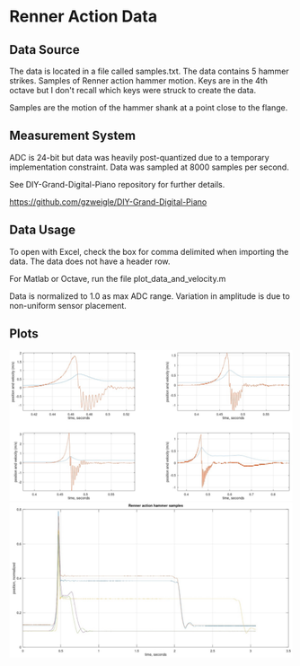 # Renner Action Data

## Data Source

The data is located in a file called samples.txt.  The data contains 5 hammer strikes.
Samples of Renner action hammer motion.  Keys are in the 4th octave but I don't recall
which keys were struck to create the data.

Samples are the motion of the hammer shank at a point close to the flange.

## Measurement System

ADC is 24-bit but data was heavily post-quantized
due to a temporary implementation constraint.
Data was sampled at 8000 samples per second.

See DIY-Grand-Digital-Piano repository for further details.

https://github.com/gzweigle/DIY-Grand-Digital-Piano

## Data Usage

To open with Excel, check the box for comma delimited
when importing the data. The data does not have a header row.

For Matlab or Octave, run the file plot_data_and_velocity.m

Data is normalized to 1.0 as max ADC range.
Variation in amplitude is due to non-uniform sensor placement.

## Plots

![alt text](hammer_position_and_velocity.jpg)
![alt text](hammer_position_samples.jpg)